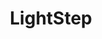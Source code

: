 ---
blog: https://lightstep.com/blog
linkedin: https://linkedin.com/company/lightstep
logohandle: lightstep
sort: lightstep
title: LightStep
twitter: https://x.com/lightstephq
website: https://lightstep.com/
youtube: https://youtube.com/channel/UCTrVTDpZTRz-KA5WMJfniUA?reload=9
---